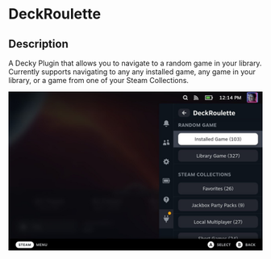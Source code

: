 # DeckRoulette

## Description

A Decky Plugin that allows you to navigate to a random game in your library. Currently supports navigating to any any installed game, any game in your library, or a game from one of your Steam Collections.

![](screenshots/001_random_game.jpg)
